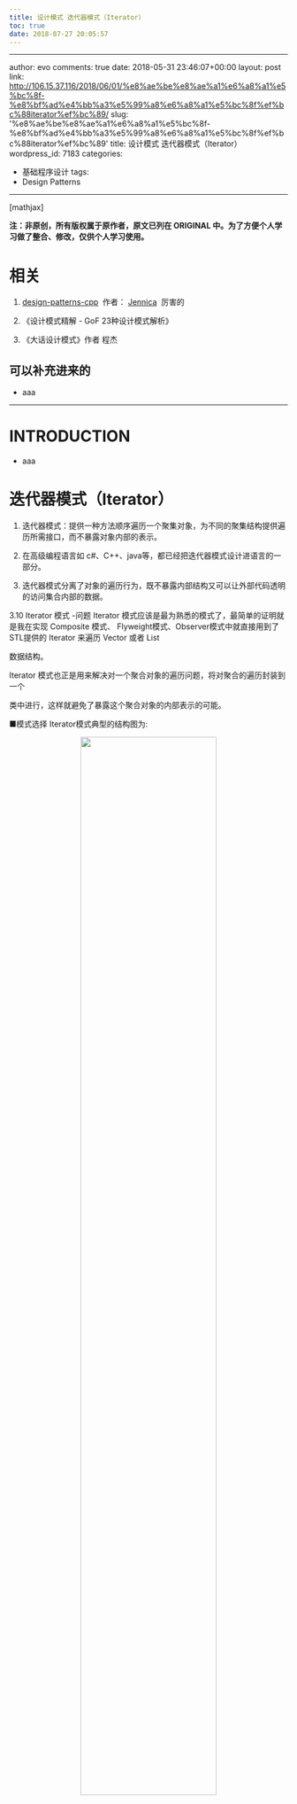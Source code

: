 ```yaml
---
title: 设计模式 迭代器模式（Iterator）
toc: true
date: 2018-07-27 20:05:57
---
```

---
author: evo
comments: true
date: 2018-05-31 23:46:07+00:00
layout: post
link: http://106.15.37.116/2018/06/01/%e8%ae%be%e8%ae%a1%e6%a8%a1%e5%bc%8f-%e8%bf%ad%e4%bb%a3%e5%99%a8%e6%a8%a1%e5%bc%8f%ef%bc%88iterator%ef%bc%89/
slug: '%e8%ae%be%e8%ae%a1%e6%a8%a1%e5%bc%8f-%e8%bf%ad%e4%bb%a3%e5%99%a8%e6%a8%a1%e5%bc%8f%ef%bc%88iterator%ef%bc%89'
title: 设计模式 迭代器模式（Iterator）
wordpress_id: 7183
categories:
- 基础程序设计
tags:
- Design Patterns
---

<!-- more -->

[mathjax]

**注：非原创，所有版权属于原作者，原文已列在 ORIGINAL 中。为了方便个人学习做了整合、修改，仅供个人学习使用。**


# 相关






  1. [design-patterns-cpp](https://github.com/yogykwan/design-patterns-cpp)  作者： [Jennica](http://jennica.space/)  厉害的


  2. 《设计模式精解 - GoF 23种设计模式解析》


  3. 《大话设计模式》作者 程杰




## 可以补充进来的






  * aaa





* * *





# INTRODUCTION






  * aaa





# 迭代器模式（Iterator）






  1. 迭代器模式：提供一种方法顺序遍历一个聚集对象，为不同的聚集结构提供遍历所需接口，而不暴露对象内部的表示。


  2. 在高级编程语言如 c#、C++、java等，都已经把迭代器模式设计进语言的一部分。


  3. 迭代器模式分离了对象的遍历行为，既不暴露内部结构又可以让外部代码透明的访问集合内部的数据。








3.10 Iterator 模式
-问题
Iterator 模式应该是最为熟悉的模式了，最简单的证明就是我在实现 Composite 模式、 Flyweight模式、Observer模式中就直接用到了 STL提供的 Iterator 来遍历 Vector 或者 List

数据结构。

Iterator 模式也正是用来解决对一个聚合对象的遍历问题，将对聚合的遍历封装到一个

类中进行，这样就避免了暴露这个聚合对象的内部表示的可能。

■模式选择
Iterator模式典型的结构图为:


<p align="center">
    <img width="70%" height="70%" src="http://images.iterate.site/blog/image/180727/jK5G7k7ic1.png?imageslim">
</p>

图 2-1： Iterator Pattern 结构图

Iterator 模式中定义的对外接口可以视客户成员的便捷定义，但是基本的接口在图中的 Iterator中已经给出了（参考 STL 的 Iterator 就知道了）。

-实现
♦完整代码示例（code）

iterator.h


    #ifndef DESIGN_PATTERNS_AGGREGATE_H
    #define DESIGN_PATTERNS_AGGREGATE_H

    #include <vector>

    class Iterator;

    class Aggregate {
    public:
      virtual ~Aggregate() {}
      virtual Iterator* CreateIterator() = 0;
    };

    class List: public Aggregate {
    public:
      Iterator* CreateIterator();
      int Count();
      int operator[] (int) const;
      void Insert(int);

    private:
      std::vector <int> items_;
    };

    class Iterator {
    public:
      virtual int First() = 0;
      virtual int Next() = 0;
      virtual bool IsDone() = 0;
      virtual int CurrentItem() = 0;
    };

    class ListIterator: public Iterator {
    public:
      ListIterator() {}
      ListIterator(List*);
      int First();
      int Next();
      bool IsDone();
      int CurrentItem();

    private:
      int current_;
      List *aggregate_;
    };


    #endif //DESIGN_PATTERNS_AGGREGATE_H



iterator.cpp


    #include "iterator_.h"

    Iterator* List::CreateIterator() {
      return new ListIterator(this);
    }

    int List::Count() {
      return (int)items_.size();
    }

    int List::operator[] (int index) const {
      return items_[index];
    }

    void List::Insert(int value) {
      items_.push_back(value);
    }

    ListIterator::ListIterator(List *aggregate): aggregate_(aggregate), current_(0) {}

    int ListIterator::First() {
      return (*aggregate_)[0];
    }

    int ListIterator::Next() {
      int next = -1;
      if(++current_ < aggregate_->Count())
        next =  (*aggregate_)[current_];
      return next;
    }

    bool ListIterator::IsDone() {
      return current_ >= aggregate_->Count();
    }

    int ListIterator::CurrentItem() {
      return (*aggregate_)[current_];
    }



main.cpp


    #include "iterator_.h"
    #include <iostream>


    int main() {
        List *list_;
        Iterator *list_iterator_;
        list_ = new List();
        list_->Insert(1);
        list_->Insert(2);
        list_->Insert(3);
        list_iterator_ = list_->CreateIterator();
        std::cout << list_iterator_->CurrentItem() << std::endl;
        std::cout << list_iterator_->First() << std::endl;
        std::cout << list_iterator_->Next() << std::endl;
        std::cout << list_iterator_->IsDone() << std::endl;
        std::cout << list_iterator_->Next() << std::endl;
        std::cout << list_iterator_->Next() << std::endl;
        std::cout << list_iterator_->IsDone() << std::endl;
        delete list_;
        delete list_iterator_;



        return 0;
    }


♦代码说明

Iterator模式的实现代码很简单，实际上为了更好地保护 Aggregate 的状态，我们可以尽

量减小 Aggregate 的 public 接口，而通过将 Iterator 对象声明位 Aggregate 的友元来给予 Iterator 一些特权，获得访问 Aggregate 私有数据和方法的机会。

■讨论
Iterator模式的应用很常见，我们在开发中就经常会用到 STL 中预定义好的 Iterator 来对 STL类进行遍历（Vector、Set等）。













* * *





# COMMENT
